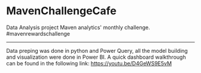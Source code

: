 # MavenChallengeCafe

Data Analysis project Maven analytics' monthly challenge.
#mavenrewardschallenge

---------

Data preping was done in python and Power Query, all the model building and visualization were done in Power BI.
A quick dashboard walkthrough can be found in the following link:
https://youtu.be/D4GeWS9E5vM

